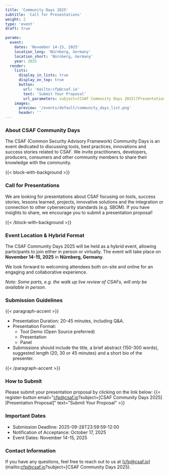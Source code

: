 ```yaml
---
title: 'Community Days 2025'
subtitle: 'Call for Presentations'
weight: 2
type: 'event'
draft: true

params:
  event:
    dates: 'November 14-15, 2025'
    location_long: 'Nürnberg, Germany'
    location_short: 'Nürnberg, Germany'
    year: 2025
  render:
    lists:
      display_in_lists: true
      display_on_top: true
      button:
        url: 'mailto:cfp@csaf.io'
        text: 'Submit Your Proposal'
        url_parameters: subject=[CSAF Community Days 2025][Presentation Proposal]<Presentation Title>
    images:
      preview: '/events/default/community_days_list.png'
      header: ''
---
```


### About CSAF Community Days

The CSAF (Common Security Advisory Framework) Community Days is an event
dedicated to discussing tools, best practices, innovations and success stories
related to CSAF. We invite practitioners, developers, producers, consumers and
other community members to share their knowledge with the community.

{{< block-with-background >}}

### Call for Presentations

We are looking for presentations about CSAF focusing on tools, success stories,
lessons learned, projects, innovative solutions and the integration or
connection to other cybersecurity standards (e.g. SBOM). If you have insights
to share, we encourage you to submit a presentation proposal!

{{< /block-with-background >}}

### Event Location & Hybrid Format

The CSAF Community Days 2025 will be held as a hybrid event, allowing
participants to join either in person or virtually. The event will take place
on **November 14-15, 2025** in **Nürnberg, Germany**.

We look forward to welcoming attendees both on-site and online for an engaging
and collaborative experience.

_Note: Some parts, e.g. the walk up live review of CSAFs, will only be
available in person._

### Submission Guidelines

{{< paragraph-accent >}}

- Presentation Duration: 20-45 minutes, including Q&A.
- Presentation Format:
  - Tool Demo (Open Source preferred)
  - Presentation
  - Panel
- Submissions should include the title, a brief abstract (150-300 words),
  suggested length (20, 30 or 45 minutes) and a short bio of the presenter.

{{< /paragraph-accent >}}

### How to Submit

Please submit your presentation proposal by clicking on the link below:
{{< register-button email="cfp@csaf.io?subject=[CSAF Community Days 2025][Presentation Proposal]<Presentation Title>" text="Submit Your Proposal" >}}

### Important Dates

- Submission Deadline: 2025-09-28T23:59:59-12:00
- Notification of Acceptance: October 17, 2025
- Event Dates: November 14-15, 2025

### Contact Information

If you have any questions, feel free to reach out to us at
[cfp@csaf.io](mailto:cfp@csaf.io?subject=[CSAF Community Days 2025).
